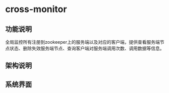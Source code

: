 # cross-monitor
## 功能说明
全局监控所有注册到zookeeper上的服务端以及对应的客户端，提供查看服务端节点状态、删除失效服务端节点、查询客户端对服务端调用次数、调用数据等信息。
## 架构说明

## 系统界面

